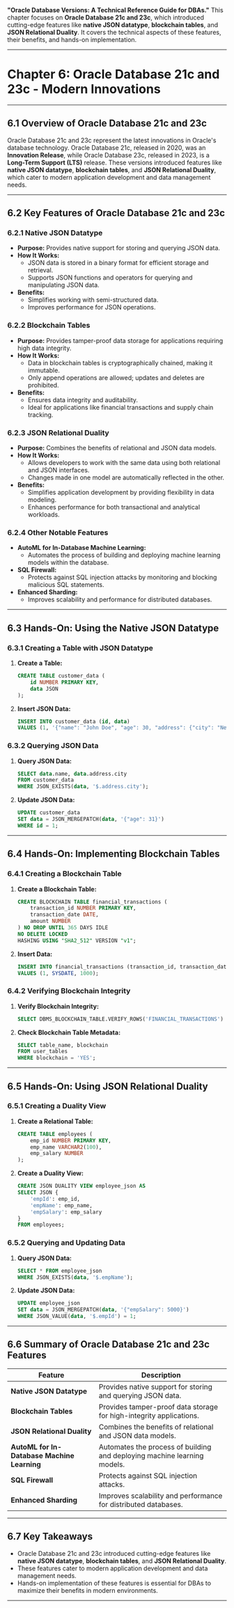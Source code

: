 **"Oracle Database Versions: A Technical Reference Guide for DBAs."** 
This chapter focuses on **Oracle Database 21c and 23c**, which introduced cutting-edge features like **native JSON datatype**, **blockchain tables**, and **JSON Relational Duality**. It covers the technical aspects of these features, their benefits, and hands-on implementation.

---

# **Chapter 6: Oracle Database 21c and 23c - Modern Innovations**

---

## **6.1 Overview of Oracle Database 21c and 23c**

Oracle Database 21c and 23c represent the latest innovations in Oracle's database technology. Oracle Database 21c, released in 2020, was an **Innovation Release**, while Oracle Database 23c, released in 2023, is a **Long-Term Support (LTS)** release. These versions introduced features like **native JSON datatype**, **blockchain tables**, and **JSON Relational Duality**, which cater to modern application development and data management needs.

---

## **6.2 Key Features of Oracle Database 21c and 23c**

### **6.2.1 Native JSON Datatype**
- **Purpose:** Provides native support for storing and querying JSON data.
- **How It Works:**
  - JSON data is stored in a binary format for efficient storage and retrieval.
  - Supports JSON functions and operators for querying and manipulating JSON data.
- **Benefits:**
  - Simplifies working with semi-structured data.
  - Improves performance for JSON operations.

### **6.2.2 Blockchain Tables**
- **Purpose:** Provides tamper-proof data storage for applications requiring high data integrity.
- **How It Works:**
  - Data in blockchain tables is cryptographically chained, making it immutable.
  - Only append operations are allowed; updates and deletes are prohibited.
- **Benefits:**
  - Ensures data integrity and auditability.
  - Ideal for applications like financial transactions and supply chain tracking.

### **6.2.3 JSON Relational Duality**
- **Purpose:** Combines the benefits of relational and JSON data models.
- **How It Works:**
  - Allows developers to work with the same data using both relational and JSON interfaces.
  - Changes made in one model are automatically reflected in the other.
- **Benefits:**
  - Simplifies application development by providing flexibility in data modeling.
  - Enhances performance for both transactional and analytical workloads.

### **6.2.4 Other Notable Features**
- **AutoML for In-Database Machine Learning:**
  - Automates the process of building and deploying machine learning models within the database.
- **SQL Firewall:**
  - Protects against SQL injection attacks by monitoring and blocking malicious SQL statements.
- **Enhanced Sharding:**
  - Improves scalability and performance for distributed databases.

---

## **6.3 Hands-On: Using the Native JSON Datatype**

### **6.3.1 Creating a Table with JSON Datatype**
1. **Create a Table:**
   ```sql
   CREATE TABLE customer_data (
       id NUMBER PRIMARY KEY,
       data JSON
   );
   ```

2. **Insert JSON Data:**
   ```sql
   INSERT INTO customer_data (id, data)
   VALUES (1, '{"name": "John Doe", "age": 30, "address": {"city": "New York", "zip": "10001"}}');
   ```

### **6.3.2 Querying JSON Data**
1. **Query JSON Data:**
   ```sql
   SELECT data.name, data.address.city
   FROM customer_data
   WHERE JSON_EXISTS(data, '$.address.city');
   ```

2. **Update JSON Data:**
   ```sql
   UPDATE customer_data
   SET data = JSON_MERGEPATCH(data, '{"age": 31}')
   WHERE id = 1;
   ```

---

## **6.4 Hands-On: Implementing Blockchain Tables**

### **6.4.1 Creating a Blockchain Table**
1. **Create a Blockchain Table:**
   ```sql
   CREATE BLOCKCHAIN TABLE financial_transactions (
       transaction_id NUMBER PRIMARY KEY,
       transaction_date DATE,
       amount NUMBER
   ) NO DROP UNTIL 365 DAYS IDLE
   NO DELETE LOCKED
   HASHING USING "SHA2_512" VERSION "v1";
   ```

2. **Insert Data:**
   ```sql
   INSERT INTO financial_transactions (transaction_id, transaction_date, amount)
   VALUES (1, SYSDATE, 1000);
   ```

### **6.4.2 Verifying Blockchain Integrity**
1. **Verify Blockchain Integrity:**
   ```sql
   SELECT DBMS_BLOCKCHAIN_TABLE.VERIFY_ROWS('FINANCIAL_TRANSACTIONS') FROM dual;
   ```

2. **Check Blockchain Table Metadata:**
   ```sql
   SELECT table_name, blockchain
   FROM user_tables
   WHERE blockchain = 'YES';
   ```

---

## **6.5 Hands-On: Using JSON Relational Duality**

### **6.5.1 Creating a Duality View**
1. **Create a Relational Table:**
   ```sql
   CREATE TABLE employees (
       emp_id NUMBER PRIMARY KEY,
       emp_name VARCHAR2(100),
       emp_salary NUMBER
   );
   ```

2. **Create a Duality View:**
   ```sql
   CREATE JSON DUALITY VIEW employee_json AS
   SELECT JSON {
       'empId': emp_id,
       'empName': emp_name,
       'empSalary': emp_salary
   }
   FROM employees;
   ```

### **6.5.2 Querying and Updating Data**
1. **Query JSON Data:**
   ```sql
   SELECT * FROM employee_json
   WHERE JSON_EXISTS(data, '$.empName');
   ```

2. **Update JSON Data:**
   ```sql
   UPDATE employee_json
   SET data = JSON_MERGEPATCH(data, '{"empSalary": 5000}')
   WHERE JSON_VALUE(data, '$.empId') = 1;
   ```

---

## **6.6 Summary of Oracle Database 21c and 23c Features**

| **Feature**                     | **Description**                                                                 |
|----------------------------------|---------------------------------------------------------------------------------|
| **Native JSON Datatype**         | Provides native support for storing and querying JSON data.                     |
| **Blockchain Tables**            | Provides tamper-proof data storage for high-integrity applications.             |
| **JSON Relational Duality**      | Combines the benefits of relational and JSON data models.                       |
| **AutoML for In-Database Machine Learning** | Automates the process of building and deploying machine learning models. |
| **SQL Firewall**                 | Protects against SQL injection attacks.                                         |
| **Enhanced Sharding**            | Improves scalability and performance for distributed databases.                 |

---

## **6.7 Key Takeaways**
- Oracle Database 21c and 23c introduced cutting-edge features like **native JSON datatype**, **blockchain tables**, and **JSON Relational Duality**.
- These features cater to modern application development and data management needs.
- Hands-on implementation of these features is essential for DBAs to maximize their benefits in modern environments.

---

